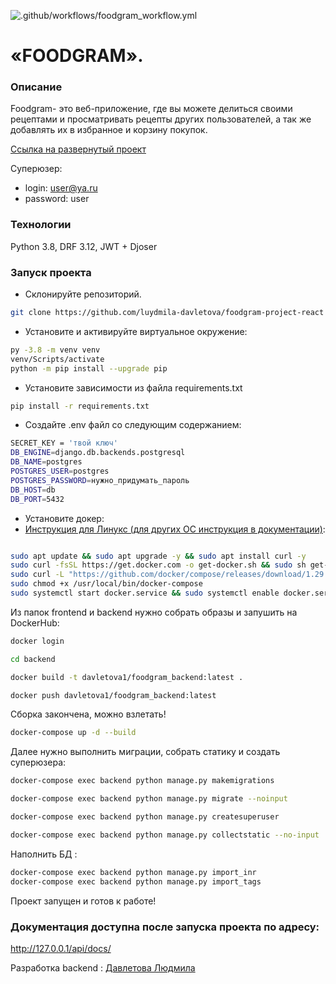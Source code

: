 ![.github/workflows/foodgram_workflow.yml](https://github.com/luydmila-davletova/foodgram-project-react/actions/workflows/foodgram_workflow.yaml/badge.svg)
# «FOODGRAM».
 ### Описание
Foodgram- это веб-приложение, где вы можете делиться своими рецептами и просматривать рецепты других пользователей,
а так же добавлять их в избранное и корзину покупок.

[Ссылка на развернутый проект](http://158.160.14.79/signin)

Суперюзер:

- login: user@ya.ru
- password: user
 ### Технологии
 Python 3.8, DRF 3.12, JWT + Djoser
### Запуск проекта 
 - Склонируйте репозиторий.
 ```bash
 git clone https://github.com/luydmila-davletova/foodgram-project-react
 ```
 - Установите и активируйте виртуальное окружение:
 ```bash
 py -3.8 -m venv venv
 venv/Scripts/activate
 python -m pip install --upgrade pip
 ```
 - Установите зависимости из файла requirements.txt
 ```bash
 pip install -r requirements.txt
 ```
- Создайте .env файл со следующим содержанием:
 ```bash
SECRET_KEY = 'твой ключ'
DB_ENGINE=django.db.backends.postgresql
DB_NAME=postgres
POSTGRES_USER=postgres
POSTGRES_PASSWORD=нужно_придумать_пароль
DB_HOST=db
DB_PORT=5432
 ```
- Установите докер:
- [Инструкция для Линукс (для других ОС инструкция в документации)](https://docs.docker.com/desktop/install/mac-install/):
 ```bash

sudo apt update && sudo apt upgrade -y && sudo apt install curl -y
sudo curl -fsSL https://get.docker.com -o get-docker.sh && sudo sh get-docker.sh && sudo rm get-docker.sh
sudo curl -L "https://github.com/docker/compose/releases/download/1.29.2/docker-compose-$(uname -s)-$(uname -m)" -o /usr/local/bin/docker-compose
sudo chmod +x /usr/local/bin/docker-compose
sudo systemctl start docker.service && sudo systemctl enable docker.service
 ```
Из папок frontend и backend нужно собрать образы и запушить на DockerHub:
```bash
docker login
 ```
```bash
cd backend
 ```
```bash
docker build -t davletova1/foodgram_backend:latest .
 ```
```bash
docker push davletova1/foodgram_backend:latest
 ```
Сборка закончена, можно взлетать!
```bash
docker-compose up -d --build
 ```
Далее нужно выполнить миграции, собрать статику и создать суперюзера:
```bash
docker-compose exec backend python manage.py makemigrations
 ```
```bash
docker-compose exec backend python manage.py migrate --noinput
 ```
```bash
docker-compose exec backend python manage.py createsuperuser
 ```
```bash
docker-compose exec backend python manage.py collectstatic --no-input
 ```
Наполнить БД :
```bash
docker-compose exec backend python manage.py import_inr
docker-compose exec backend python manage.py import_tags
 ```
Проект запущен и готов к работе!

### Документация доступна после запуска проекта по адресу:
http://127.0.0.1/api/docs/

Разработка backend : [Давлетова Людмила](https://github.com/luydmila-davletova)

